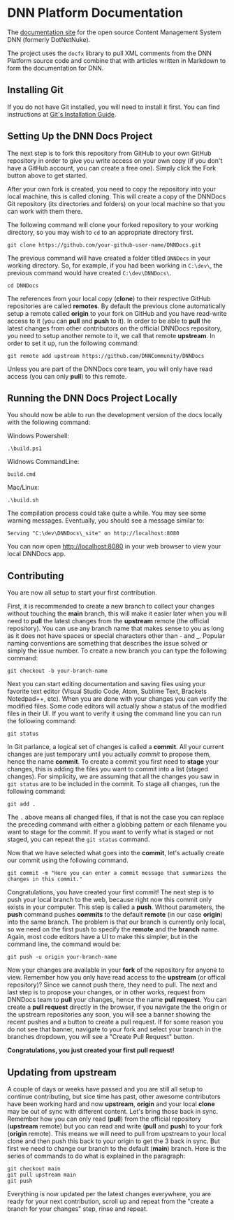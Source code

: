 # DNN Platform Documentation

The [documentation site](https://docs.dnncommunity.org/) for the open source Content Management System DNN (formerly DotNetNuke).

The project uses the `docfx` library to pull XML comments from the DNN Platform source code and combine that with articles written in Markdown to form the documentation for DNN.

## Installing Git
If you do not have Git installed, you will need to install it first. You can find instructions at [Git's Installation Guide](https://git-scm.com/book/en/v2/Getting-Started-Installing-Git).

## Setting Up the DNN Docs Project
The next step is to fork this repository from GitHub to your own GitHub repository in order to give you write access on your own copy (if you don't have a GitHub account, you can create a free one).
Simply click the Fork button above to get started.

After your own fork is created, you need to copy the repository into your local machine, this is called cloning. This will create a copy of the DNNDocs Git repository (its directories and folders) on your local machine so that you can work with them there.

The following command will clone your forked repository to your working directory, so you may wish to `cd` to an appropriate directory first.

```
git clone https://github.com/your-github-user-name/DNNDocs.git
```

The previous command will have created a folder titled `DNNDocs` in your working directory.  So, for example, if you had been working in `C:\dev\`, the previous command would have created `C:\dev\DNNDocs\`.

```
cd DNNDocs
```

The references from your local copy (**clone**) to their respective GitHub repositories are called **remotes**. By default the previous clone automatically setup a remote called **origin** to your fork on GitHub and you have read-write access to it (you can **pull** and **push** to it). In order to be able to **pull** the latest changes from other contributors on the official DNNDocs repository, you need to setup another remote to it, we call that remote **upstream**. In order to set it up, run the following command:

```
git remote add upstream https://github.com/DNNCommunity/DNNDocs
```

Unless you are part of the DNNDocs core team, you will only have read access (you can only **pull**) to this remote.

## Running the DNN Docs Project Locally
You should now be able to run the development version of the docs locally with the following command:

Windows Powershell:
```
.\build.ps1
```

Widnows CommandLine:
```
build.cmd
```

Mac/Linux:
```
.\build.sh
```

The compilation process could take quite a while.  You may see some warning messages.  Eventually, you should see a message similar to:
```
Serving "C:\dev\DNNDocs\_site" on http://localhost:8080
```

You can now open <a href="http://localhost:8080" target="_blank">http://localhost:8080</a> in your web browser to view your local DNNDocs app.

## Contributing
You are now all setup to start your first contribution.

First, it is recommended to create a new branch to collect your changes without touching the **main** branch, this will make it easier later when you will need to **pull** the latest changes from the **upstream** remote (the official repository). You can use any branch name that makes sense to you as long as it does not have spaces or special characters other than - and _. Popular naming conventions are something that describes the issue solved or simply the issue number. To create a new branch you can type the following command:

```
git checkout -b your-branch-name
```

Next you can start editing documentation and saving files using your favorite text editor (Visual Studio Code, Atom, Sublime Text, Brackets Notedpad++, etc). When you are done with your changes you can verify the modified files. Some code editors will actually show a status of the modified files in their UI. If you want to verify it using the command line you can run the following command:

```
git status
```

In Git parlance, a logical set of changes is called a **commit**. All your current changes are just temporary until you actually _commit_ to propose them, hence the name **commit**. To create a commit you first need to **stage** your changes, this is adding the files you want to commit into a list (staged changes). For simplicity, we are assuming that all the changes you saw in `git status` are to be included in the commit. To stage all changes, run the following command:

```
git add .
```

The `.` above means all changed files, if that is not the case you can replace the preceding command with either a globbing pattern or each filename you want to stage for the commit. If you want to verify what is staged or not staged, you can repeat the `git status` command.

Now that we have selected what goes into the **commit**, let's actually create our commit using the following command.

```
git commit -m "Here you can enter a commit message that summarizes the changes in this commit."
```

Congratulations, you have created your first commit! The next step is to push your local branch to the web, because right now this commit only exists in your computer. This step is called a **push**. Without parameters, the **push** command pushes **commits** to the default **remote** (in our case **origin**) into the same branch. The problem is that our branch is currently only local, so we need on the first push to specify the **remote** and the **branch** name. Again, most code editors have a UI to make this simpler, but in the command line, the command would be:

```
git push -u origin your-branch-name
```

Now your changes are available in your **fork** of the repository for anyone to view. Remember how you only have read access to the **upstream** (or offical repository)? Since we cannot push there, they need to pull. The next and last step is to propose your changes, or in other works, request from DNNDocs team to **pull** your changes, hence the name **pull request**. You can create a **pull request** directly in the browser, if you navigate the the origin or the upstream repositories any soon, you will see a banner showing the recent pushes and a button to create a pull request. If for some reason you do not see that banner, navigate to your fork and select your branch in the branches dropdown, you will see a "Create Pull Request" button.

**Congratulations, you just created your first pull request!**

## Updating from upstream

A couple of days or weeks have passed and you are still all setup to continue contributing, but sice time has past, other awesome contributors have been working hard and now **upstream**, **origin** and your local **clone** may be out of sync with different content. Let's bring those back in sync. Remember how you can only read (**pull**) from the official repository (**upstream** remote) but you can read and write (**pull** and **push**) to your fork (**origin** remote). This means we will need to pull from upstream to your local clone and then push this back to your origin to get the 3 back in sync. But first we need to change our branch to the default (**main**) branch. Here is the series of commands to do what is explained in the paragraph:

```
git checkout main
git pull upstream main
git push
```

Everything is now updated per the latest changes everywhere, you are ready for your next contribution, scroll up and repeat from the "create a branch for your changes" step, rinse and repeat.
